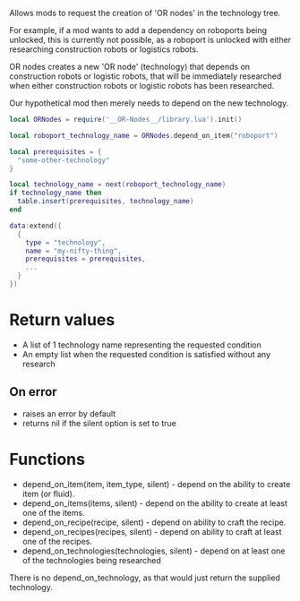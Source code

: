 Allows mods to request the creation of 'OR nodes' in the technology tree.

For example, if a mod wants to add a dependency on roboports being unlocked, this is currently not possible, as a roboport is unlocked with either researching construction robots or logistics robots.

OR nodes creates a new 'OR node' (technology) that depends on construction robots or logistic robots, that will be immediately researched when either construction robots or logistic robots has been researched.

Our hypothetical mod then merely needs to depend on the new technology.

```lua
local ORNodes = require('__OR-Nodes__/library.lua').init()

local roboport_technology_name = ORNodes.depend_on_item("roboport")

local prerequisites = {
  "some-other-technology"
}

local technology_name = next(roboport_technology_name)
if technology_name then
  table.insert(prerequisites, technology_name)
end

data:extend({
  {
    type = "technology",
    name = "my-nifty-thing",
    prerequisites = prerequisites,
    ...
  }
})
```

# Return values

* A list of 1 technology name representing the requested condition
* An empty list when the requested condition is satisfied without any research

## On error

* raises an error by default
* returns nil if the silent option is set to true

# Functions

* depend_on_item(item, item_type, silent) - depend on the ability to create item (or fluid).
* depend_on_items(items, silent) - depend on the ability to create at least one of the items.
* depend_on_recipe(recipe, silent) - depend on ability to craft the recipe.
* depend_on_recipes(recipes, silent) - depend on ability to craft at least one of the recipes.
* depend_on_technologies(technologies, silent) - depend on at least one of the technologies being researched

There is no depend_on_technology, as that would just return the supplied technology.

